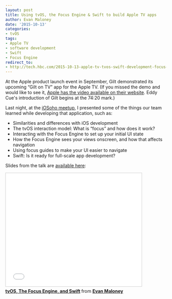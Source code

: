 ```yaml
---
layout: post
title: Using tvOS, the Focus Engine & Swift to build Apple TV apps
author: Evan Maloney
date: '2015-10-13'
categories: 
- tvOS
tags:
- Apple TV
- software development
- Swift
- Focus Engine
redirect_to:
- http://tech.hbc.com/2015-10-13-apple-tv-tvos-swift-development-focus-engine.html
---
```


At the Apple product launch event in September, Gilt demonstrated its upcoming “Gilt on TV” app for the Apple TV. (If you missed the demo and would like to see it, [Apple has the video available on their website](http://www.apple.com/apple-events/september-2015/). Eddy Cue's introduction of Gilt begins at the 74:20 mark.)

Last night, at the [iOSoho meetup](http://www.meetup.com/iOSoho/events/221974097/), I presented some of the things our team learned while developing that application, such as:

- Similarities and differences with iOS development
- The tvOS interaction model: What is “focus” and how does it work?
- Interacting with the Focus Engine to set up your initial UI state
- How the Focus Engine sees your views onscreen, and how that affects navigation
- Using focus guides to make your UI easier to navigate
- Swift: Is it ready for full-scale app development?

Slides from the talk are [available here](http://www.slideshare.net/EvanMaloney/tvos-the-focus-engine-and-swift):

<iframe src="//www.slideshare.net/slideshow/embed_code/key/uFDOY0hR3O7kA5" width="425" height="355" frameborder="0" marginwidth="0" marginheight="0" scrolling="no" style="border:1px solid #CCC; border-width:1px; margin-bottom:5px; max-width: 100%;" allowfullscreen></iframe>

<div style="margin-bottom:5px"> <strong> <a href="//www.slideshare.net/EvanMaloney/tvos-the-focus-engine-and-swift" title="tvOS, The Focus Engine, and Swift" target="_blank">tvOS, The Focus Engine, and Swift</a> </strong> from <strong><a href="//www.slideshare.net/EvanMaloney" target="_blank">Evan Maloney</a></strong> </div>

